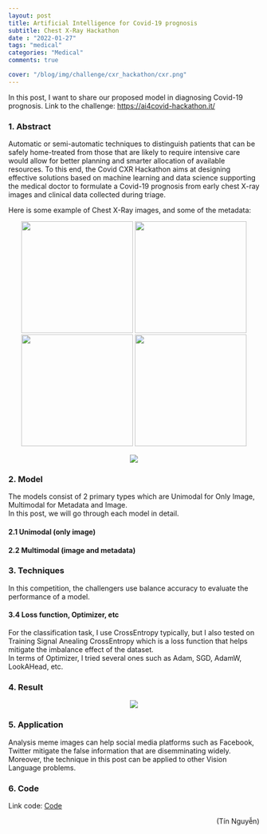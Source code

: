 ```yaml
---
layout: post
title: Artificial Intelligence for Covid-19 prognosis
subtitle: Chest X-Ray Hackathon
date : "2022-01-27"
tags: "medical"
categories: "Medical"
comments: true

cover: "/blog/img/challenge/cxr_hackathon/cxr.png"
---
```

In this post, I want to share our proposed model in diagnosing Covid-19 prognosis. Link to the challenge: https://ai4covid-hackathon.it/

### 1. Abstract
Automatic or semi-automatic techniques to distinguish patients that can be safely home-treated from those that are likely to require intensive care would allow for better planning and smarter allocation of available resources. To this end, the Covid CXR Hackathon aims at designing effective solutions based on machine learning and data science supporting the medical doctor to formulate a Covid-19 prognosis from early chest X-ray images and clinical data collected during triage.

Here is some example of Chest X-Ray images, and some of the metadata:<br/>


<p align="center">
  <img src="/blog/img/challenge/cxr_hackathon/cxr.png", width="224", height="224">
  <img src="/blog/img/challenge/cxr_hackathon/cxr2.png", width="224", height="224">
  <img src="/blog/img/challenge/cxr_hackathon/cxr3.png", width="224", height="224">
  <img src="/blog/img/challenge/cxr_hackathon/cxr4.png", width="224", height="224">
</p>

<p align="center">
  <img src="/blog/img/challenge/cxr_hackathon/metadata.png">
</p>

### 2. Model
The models consist of 2 primary types which are Unimodal for Only Image, Multimodal for Metadata and Image.<br/>
In this post, we will go through each model in detail.

#### 2.1 Unimodal (only image)



#### 2.2 Multimodal (image and metadata)

### 3. Techniques
In this competition, the challengers use balance accuracy to evaluate the performance of a model.


#### 3.4 Loss function, Optimizer, etc
For the classification task, I use CrossEntropy typically, but I also tested on Training Signal Anealing CrossEntropy which is a loss function that helps mitigate the imbalance effect of the dataset. <br/>
In terms of Optimizer, I tried several ones such as Adam, SGD, AdamW, LookAHead, etc.

### 4. Result
<p align="center">
  <img src="/blog/img/challenge/cxr_hackathon/result.png">
</p>


### 5. Application
Analysis meme images can help social media platforms such as Facebook, Twitter mitigate the false information that are disemminating widely.<br/>
Moreover, the technique in this post can be applied to other Vision Language problems.

### 6. Code
Link code: [Code](https://github.com/ngthanhtin/Covid_CXR_Hackathon) <br/>

<div style="text-align: right"> (Tín Nguyễn) </div>
